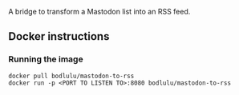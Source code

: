 A bridge to transform a Mastodon list into an RSS feed.

## Docker instructions

### Running the image

```
docker pull bodlulu/mastodon-to-rss
docker run -p <PORT TO LISTEN TO>:8080 bodlulu/mastodon-to-rss
```
